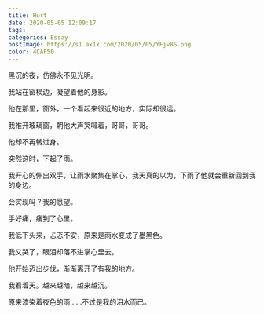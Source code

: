 ```yaml
---
title: Hurt
date: 2020-05-05 12:09:17
tags:
categories: Essay
postImage: https://s1.ax1x.com/2020/05/05/YFjv8S.png
color: 4CAF50
---
```


黑沉的夜，仿佛永不见光明。

我站在窗棂边，凝望着他的身影。

他在那里，窗外，一个看起来很近的地方，实际却很远。

<!--more-->

我推开玻璃窗，朝他大声哭喊着，哥哥，哥哥。

他却不再转过身。

突然这时，下起了雨。

我开心的伸出双手，让雨水聚集在掌心，我天真的以为，下雨了他就会重新回到我的身边。

会实现吗？我的愿望。

手好痛，痛到了心里。

我低下头来，忐忑不安，原来是雨水变成了墨黑色。

我又哭了，眼泪却落不进掌心里去。

他开始迈出步伐，渐渐离开了有我的地方。

我看着天。越来越暗，越来越沉。

原来漆染着夜色的雨……不过是我的泪水而已。